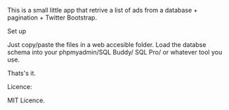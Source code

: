 This is a small little app that retrive a list of ads from a database + pagination + Twitter Bootstrap.

Set up

Just copy/paste the files in a web accesible folder. Load the databse schema into your phpmyadmin/SQL Buddy/ SQL Pro/ or whatever tool you use. 

Thats's it.


Licence:

MIT Licence.
